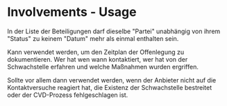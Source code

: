 # Involvements - Usage

In der Liste der Beteiligungen darf dieselbe "Partei" unabhängig von ihrem "Status" zu keinem "Datum" mehr als einmal enthalten sein.

Kann verwendet werden, um den Zeitplan der Offenlegung zu dokumentieren.
Wer hat wen wann kontaktiert, wer hat von der Schwachstelle erfahren und welche Maßnahmen wurden ergriffen.

Sollte vor allem dann verwendet werden, wenn der Anbieter nicht auf die Kontaktversuche reagiert hat, die Existenz der Schwachstelle bestreitet oder der CVD-Prozess fehlgeschlagen ist.
